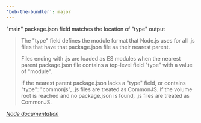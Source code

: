 ```yaml
---
'bob-the-bundler': major
---
```


"main" package.json field matches the location of "type" output

> The "type" field defines the module format that Node.js uses for all .js files that have that package.json file as their nearest parent.
>
> Files ending with .js are loaded as ES modules when the nearest parent package.json file contains a top-level field "type" with a value of "module".
>
> If the nearest parent package.json lacks a "type" field, or contains "type": "commonjs", .js files are treated as CommonJS. If the volume root is reached and no package.json is found, .js files are treated as CommonJS.

_[Node documentation](https://nodejs.org/api/packages.html#type)_
